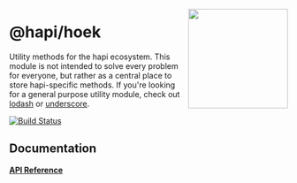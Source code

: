 <a href="http://hapijs.com"><img src="https://raw.githubusercontent.com/hapijs/assets/master/images/family.png" width="180px" align="right" /></a>

# @hapi/hoek

Utility methods for the hapi ecosystem. This module is not intended to solve every problem for
everyone, but rather as a central place to store hapi-specific methods. If you're looking for a
general purpose utility module, check out [lodash](https://github.com/lodash/lodash) or
[underscore](https://github.com/jashkenas/underscore).

[![Build Status](https://secure.travis-ci.org/hapijs/hoek.svg)](http://travis-ci.org/hapijs/hoek)

## Documentation

[**API Reference**](API.md)

